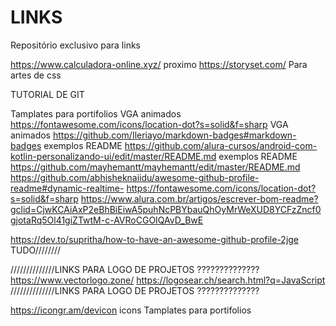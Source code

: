 # LINKS
Repositório exclusivo para links

https://www.calculadora-online.xyz/ proximo
https://storyset.com/ Para artes de css


TUTORIAL DE GIT

Tamplates para portifolios
                                   VGA animados
https://fontawesome.com/icons/location-dot?s=solid&f=sharp
                                   VGA animados
https://github.com/Ileriayo/markdown-badges#markdown-badges
                                  exemplos README
https://github.com/alura-cursos/android-com-kotlin-personalizando-ui/edit/master/README.md
                                  exemplos README
https://github.com/mayhemantt/mayhemantt/edit/master/README.md
https://github.com/abhisheknaiidu/awesome-github-profile-readme#dynamic-realtime-
https://fontawesome.com/icons/location-dot?s=solid&f=sharp 
https://www.alura.com.br/artigos/escrever-bom-readme?gclid=CjwKCAiAxP2eBhBiEiwA5puhNcPBYbauQhOyMrWeXUD8YCFzZncf0gjotaRq5Ol41giZTwtM-c-AVRoCGOIQAvD_BwE


https://dev.to/supritha/how-to-have-an-awesome-github-profile-2jge TUDO////////

//////////////LINKS PARA LOGO DE PROJETOS ??????????????
https://www.vectorlogo.zone/
https://logosear.ch/search.html?q=JavaScript
//////////////LINKS PARA LOGO DE PROJETOS ??????????????

https://icongr.am/devicon icons
Tamplates para portifolios

